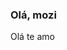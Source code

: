 ### Olá, mozi

<!--
**4glorick/4glorick** is a ✨ _special_ ✨ repository because its `README.md` (this file) appears on your GitHub profile.
-->

Olá te amo
